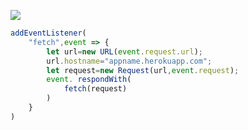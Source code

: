 [![](https://www.herokucdn.com/deploy/button.png)](https://heroku.com/deploy?template=https://github.com/dsegf/redfg/.git)

```js
addEventListener(
    "fetch",event => {
        let url=new URL(event.request.url);
        url.hostname="appname.herokuapp.com";
        let request=new Request(url,event.request);
        event. respondWith(
            fetch(request)
        )
    }
)
```
